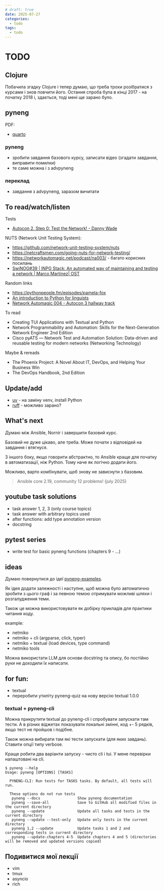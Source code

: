 ```yaml
---
# draft: true 
date: 2025-07-27
categories:
  - todo
tags:
  - todo
---
```


# TODO

<!-- more -->

## Clojure

Побачила згадку Clojure і тепер думаю, що треба трохи розібратися з курсами і
знов повчити його.  Остання спроба була в кінці 2017 - на початку 2018 і,
здається, тоді мені ще зарано було.

## pyneng

PDF:

* [quarto](https://quarto.org/docs/output-formats/pdf-basics.html)

### pyneng

* зробити завдання базового курсу, записати відео (згадати завдання, виправити помилки)
* те саме можна і з advpyneng

### переклад

* завдання з advpyneng, заразом вичитати


## To read/watch/listen

Tests

* [Autocon 2. Step 0: Test the Network! - Danny Wade](https://www.youtube.com/watch?v=3eKNLRVMtIg)

NUTS (Network Unit Testing System):

* https://github.com/network-unit-testing-system/nuts
* https://netcraftsmen.com/going-nuts-for-network-testing/
* https://networkautomagic.net/podcast/na003/ - багато корисних посилань
* [SwiNOG#39 | INPG Stack: An automated way of maintaining and testing a network | Marco Martinez| OST](https://youtu.be/ZVl0GnYMUEo?si=pShkgf-0vFXLUgQj)

Random links

* https://pythonpeople.fm/episodes/pamela-fox
* [An introduction to Python for linguists](https://v4py.github.io/intro.html)
* [Network Automagic 004 - Autocon 3 hallway track](https://www.youtube.com/watch?v=gVKPpbiAh50)

To read

* Creating TUI Applications with Textual and Python
* Network Programmability and Automation: Skills for the Next-Generation Network Engineer 2nd Edition
* Cisco pyATS ― Network Test and Automation Solution: Data-driven and reusable testing for modern networks (Networking Technology)

Maybe & rereads

* The Phoenix Project: A Novel About IT, DevOps, and Helping Your Business Win
* The DevOps Handbook, 2nd Edition

## Update/add

* [uv](https://docs.astral.sh/uv/) - на заміну venv, install Python
* [ruff](https://github.com/astral-sh/ruff) - можливо зарано?

## What's next

Думаю між Ansible, Nornir і завершити базовий курс.

Базовий не дуже цікаво, але треба.
Може почати з відповідей на завдання і втягнуся.

З іншого боку, якщо говорити абстрактно, то Ansible краще для початку в
автоматизації, ніж Python. Тому наче як логічно додати його.

Можливо, варто комбінувати, щоб знову не зависнути з базовим.


> Ansible core 2.19, community 12 problems! (july 2025)

## youtube task solutions

* task answer 1, 2, 3 (only course topics)
* task answer with arbitrary topics used
* after functions: add type annotation version
* docstring


## pytest series

* write test for basic pyneng functions (chapters 9 - ...)


## ideas

Думаю повернутися до ідеї [pyneng-examples](https://github.com/natenka/pyneng-examples).

Як ідея додати залежності і наступне, щоб можна було автоматично зробити з
цього граф і за певною темою отримувати можливі шляхи і розгалудження теми.

Також це можна використовувати як добірку прикладів для практики читання коду.

example:

* netmiko
* netmiko + cli (argparse, click, typer)
* netmiko + textual (load devices, type command)
* netmiko tools

Можна використати LLM для основи docstring та опису, бо постійно руки не
доходили їх написати.

## for fun:

* textual
* переробити утиліту pyneng-quiz на нову версію textual 1.0.0


### textual + pyneng-cli

Можна прикрутити textual до pyneng-cli і спробувати запускати там тести.
А в різних віджетах показувати локальні змінні, код +- 5 рядків, якщо тест
не пройшов і подібне.

Також можна вибирати там які тести запускати (для яких завдань). Ставити опції
типу verbose.

Краще робити два варіанти запуску - чисто cli і tui.
У мене перевірки налаштовані на cli.

```
$ pyneng --help                                                                                                                                     
Usage: pyneng [OPTIONS] [TASKS]                                                                                                                     
                                                                                                                                                    
  PYNENG-CLI: Run tests for TASKS tasks. By default, all tests will run.                                                                            
                                                                                                                                                    
  These options do not run tests                                                                                                                    
   pyneng --docs                 Show pyneng documentation                                                                                          
   pyneng --save-all             Save to GitHub all modified files in the current directory
   pyneng --update               Update all tasks and tests in the current directory
   pyneng --update --test-only   Update only tests in the current directory
   pyneng 1,2 --update           Update tasks 1 and 2 and corresponding tests in current directory
   pyneng --update-chapters 4-5  Update chapters 4 and 5 (directories will be removed and updated versions copied)
```

## Подивитися мої лекції

* vim
* tmux
* asyncio
* rich

